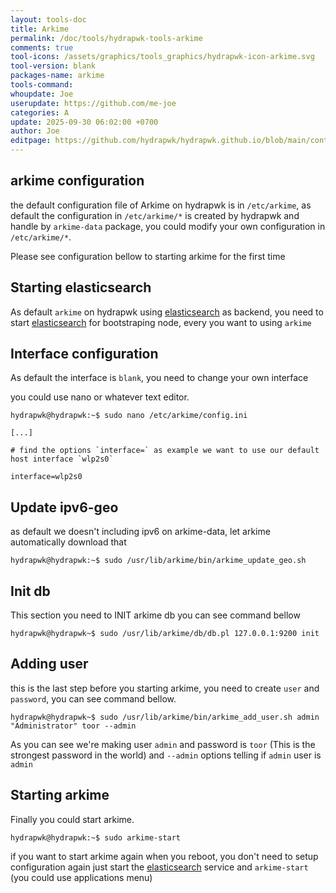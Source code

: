 ```yaml
---
layout: tools-doc
title: Arkime
permalink: /doc/tools/hydrapwk-tools-arkime
comments: true
tool-icons: /assets/graphics/tools_graphics/hydrapwk-icon-arkime.svg
tool-version: blank
packages-name: arkime
tools-command: 
whoupdate: Joe
userupdate: https://github.com/me-joe
categories: A
update: 2025-09-30 06:02:00 +0700
author: Joe
editpage: https://github.com/hydrapwk/hydrapwk.github.io/blob/main/content/_tools/hydrapwk-tools-arkime.md
---
```


## arkime configuration

the default configuration file of Arkime on hydrapwk is in `/etc/arkime`, as default the configuration in `/etc/arkime/*` is created by hydrapwk and handle by `arkime-data` package, you could modify your own configuration in `/etc/arkime/*`.

Please see configuration bellow to starting arkime for the first time


## Starting elasticsearch

As default `arkime` on hydrapwk using [elasticsearch](/doc/tools/hydrapwk-tools-elasticsearch) as backend, you need to start [elasticsearch](/doc/tools/hydrapwk-tools-elasticsearch) for bootstraping node, every you want to using `arkime`


## Interface configuration

As default the interface is `blank`, you need to change your own interface

you could use nano or whatever text editor.

```
hydrapwk@hydrapwk:~$ sudo nano /etc/arkime/config.ini

[...]

# find the options `interface=` as example we want to use our default host interface `wlp2s0`

interface=wlp2s0

```

## Update ipv6-geo

as default we doesn't including ipv6 on arkime-data, let arkime automatically download that

```
hydrapwk@hydrapwk:~$ sudo /usr/lib/arkime/bin/arkime_update_geo.sh
```

## Init db

This section you need to INIT arkime db you can see command bellow

```
hydrapwk@hydrapwk~$ sudo /usr/lib/arkime/db/db.pl 127.0.0.1:9200 init
```

## Adding user

this is the last step before you starting arkime, you need to create `user` and `password`, you can see command bellow.

```
hydrapwk@hydrapwk~$ sudo /usr/lib/arkime/bin/arkime_add_user.sh admin "Administrator" toor --admin
```
As you can see we're making user `admin` and password is `toor` (This is the strongest password in the world) and `--admin` options telling if `admin` user is `admin`

## Starting arkime

Finally you could start arkime.

```
hydrapwk@hydrapwk:~$ sudo arkime-start
```

if you want to start arkime again when you reboot, you don't need to setup configuration again just start the [elasticsearch](/doc/tools/hydrapwk-tools-elasticsearch) service and `arkime-start` (you could use applications menu)
